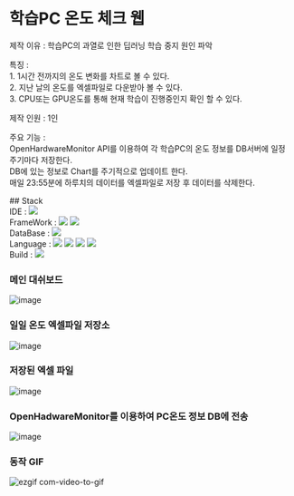# 학습PC 온도 체크 웹
<div>
  <p>제작 이유 : 학습PC의 과열로 인한 딥러닝 학습 중지 원인 파악</p>
  <p>특징 : </br>
    1. 1시간 전까지의 온도 변화를 차트로 볼 수 있다. <br/>      
    2. 지난 날의 온도를 엑셀파일로 다운받아 볼 수 있다. <br/>
    3. CPU또는 GPU온도를 통해 현재 학습이 진행중인지 확인 할 수 있다.
  </p>
  <p>제작 인원 : 1인</p>
  <p>주요 기능 : <br/>
  OpenHardwareMonitor API를 이용하여 각 학습PC의 온도 정보를 DB서버에 일정 주기마다 저장한다. <br/>
  DB에 있는 정보로 Chart를 주기적으로 업데이트 한다. <br/>
  매일 23:55분에 하루치의 데이터를 엑셀파일로 저장 후 데이터를 삭제한다.</p>
</div>
## Stack
<div>
  IDE : <img src="https://img.shields.io/badge/IntelliJ IDEA-000000?style=flat&logo=IntelliJ IDEA&logoColor=white"/>
</div>
<div>
  FrameWork : <img src="https://img.shields.io/badge/SpringBoot-6DB33F?style=flat&logo=SpringBoot&logoColor=white"/> <img src="https://img.shields.io/badge/bootstrap-7952B3?style=flat&logo=bootstrap&logoColor=white"/>
</div>
<div>
  DataBase : <img src="https://img.shields.io/badge/MariaDB-003545?style=flat&logo=MariaDB&logoColor=white"/>
</div>
<div>
  Language : <img src="https://img.shields.io/badge/Java-007396?style=flat&logo=Java&logoColor=white"/> <img src="https://img.shields.io/badge/HTML5-E34F26?style=flat&logo=HTML5&logoColor=white"/> <img src="https://img.shields.io/badge/javascript-F7DF1E?style=flat&logo=javascript&logoColor=white"/> <img src="https://img.shields.io/badge/Python-3776AB?style=flat&logo=Python&logoColor=white"/>
</div>
<div>
  Build : <img src="https://img.shields.io/badge/Gradle-02303A?style=flat&logo=Gradle&logoColor=white"/>
</div>



### 메인 대쉬보드 
![image](https://github.com/Lee2ee/SpringBoot/assets/89178750/018962ad-33e2-47a1-a6f2-543ed52cc366)
### 일일 온도 엑셀파일 저장소
![image](https://github.com/Lee2ee/SpringBoot/assets/89178750/d07630b6-9e0b-4644-83b0-d91f7d86aa45)
### 저장된 엑셀 파일
![image](https://github.com/Lee2ee/SpringBoot/assets/89178750/5574c93a-3dc6-4f0e-9f4c-4c6fea60b204)


### OpenHadwareMonitor를 이용하여 PC온도 정보 DB에 전송
![image](https://github.com/Lee2ee/SpringBoot/assets/89178750/987868f4-c8eb-4d5c-92a4-4fea62b36ea5)


### 동작 GIF
![ezgif com-video-to-gif](https://github.com/Lee2ee/SpringBoot/assets/89178750/6f4f0f78-3d8e-43d5-850f-25cad49e654e)

